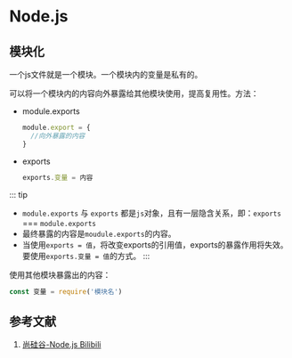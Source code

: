 # Node.js

## 模块化
一个js文件就是一个模块。一个模块内的变量是私有的。

可以将一个模块内的内容向外暴露给其他模块使用，提高复用性。方法：
- module.exports
  ```js
  module.export = {
    //向外暴露的内容
  }
  ```
- exports
  ```js
  exports.变量 = 内容
  ```

::: tip
- `module.exports` 与 `exports` 都是`js`对象，且有一层隐含关系，即：`exports` === `module.exports`
- 最终暴露的内容是`moudule.exports`的内容。
- 当使用`exports = 值`，将改变exports的引用值，exports的暴露作用将失效。要使用`exports.变量 = 值`的方式。
:::

使用其他模块暴露出的内容：
```js
const 变量 = require('模块名')
```

## 参考文献
1. [尚硅谷-Node.js Bilibili](https://www.bilibili.com/video/BV1gM411W7ex?p=69&vd_source=82c8936823dd2e33632d42e87e1732ba)